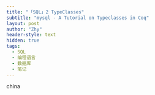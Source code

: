 ```yaml
---
title: "「SQL」2 TypeClasses"
subtitle: "mysql - A Tutorial on Typeclasses in Coq"
layout: post
author: "Zhy"
header-style: text
hidden: true
tags:
  - SQL
  - 编程语言
  - 数据库
  - 笔记
---
```



china